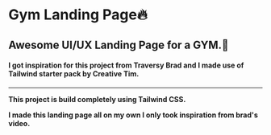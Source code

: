 # Gym Landing Page🔥

## Awesome UI/UX Landing Page for a GYM.🌻


#### I got inspiration for this project from Traversy Brad and I made use of Tailwind starter pack by Creative Tim.


---
**This project is build completely using Tailwind CSS.**

**I made this landing page all on my own I only took inspiration from brad's video.**
